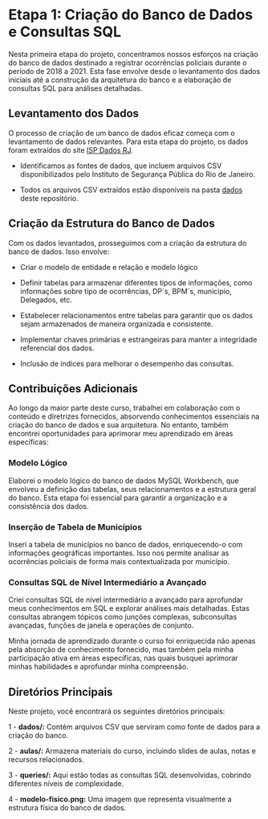 # Etapa 1: Criação do Banco de Dados e Consultas SQL

Nesta primeira etapa do projeto, concentramos nossos esforços na criação do banco de dados destinado a registrar ocorrências policiais durante o período de 2018 a 2021. Esta fase envolve desde o levantamento dos dados iniciais até a construção da arquitetura do banco e a elaboração de consultas SQL para análises detalhadas.

## Levantamento dos Dados

O processo de criação de um banco de dados eficaz começa com o levantamento de dados relevantes. Para esta etapa do projeto, os dados foram extraídos do site [ISP Dados RJ](http://www.ispdados.rj.gov.br/estatistica.html).

- Identificamos as fontes de dados, que incluem arquivos CSV disponibilizados pelo Instituto de Segurança Pública do Rio de Janeiro.

- Todos os arquivos CSV extraídos estão disponíveis na pasta [dados](link-para-a-pasta-dados-fonte) deste repositório.

## Criação da Estrutura do Banco de Dados

Com os dados levantados, prosseguimos com a criação da estrutura do banco de dados. Isso envolve:

- Criar o modelo de entidade e relação e modelo lógico  

- Definir tabelas para armazenar diferentes tipos de informações, como informações sobre tipo de ocorrências, DP´s, BPM´s, municipio, Delegados, etc.

- Estabelecer relacionamentos entre tabelas para garantir que os dados sejam armazenados de maneira organizada e consistente.

- Implementar chaves primárias e estrangeiras para manter a integridade referencial dos dados.

- Inclusão de índices para melhorar o desempenho das consultas.

##  Contribuições Adicionais

Ao longo da maior parte deste curso, trabalhei em colaboração com o conteúdo e diretrizes fornecidos, absorvendo conhecimentos essenciais na criação do banco de dados e sua arquitetura. No entanto, também encontrei oportunidades para aprimorar meu aprendizado em áreas específicas:

### Modelo Lógico
Elaborei o modelo lógico do banco de dados MySQL Workbench, que envolveu a definição das tabelas, seus relacionamentos e a estrutura geral do banco. Esta etapa foi essencial para garantir a organização e a consistência dos dados.

### Inserção de Tabela de Municípios
Inseri a tabela de municípios no banco de dados, enriquecendo-o com informações geográficas importantes. Isso nos permite analisar as ocorrências policiais de forma mais contextualizada por município.

### Consultas SQL de Nível Intermediário a Avançado
Criei consultas SQL de nível intermediário a avançado para aprofundar meus conhecimentos em SQL e explorar análises mais detalhadas. Estas consultas abrangem tópicos como junções complexas, subconsultas avançadas, funções de janela e operações de conjunto.

Minha jornada de aprendizado durante o curso foi enriquecida não apenas pela absorção de conhecimento fornecido, mas também pela minha participação ativa em áreas específicas, nas quais busquei aprimorar minhas habilidades e aprofundar minha compreensão. 

## Diretórios Principais
Neste projeto, você encontrará os seguintes diretórios principais:

1 - **dados/:** Contém arquivos CSV que serviram como fonte de dados para a criação do banco.

2 - **aulas/:** Armazena materiais do curso, incluindo slides de aulas, notas e recursos relacionados.

3 - **queries/:** Aqui estão todas as consultas SQL desenvolvidas, cobrindo diferentes níveis de complexidade.

4 - **modelo-fisico.png:** Uma imagem que representa visualmente a estrutura física do banco de dados.
